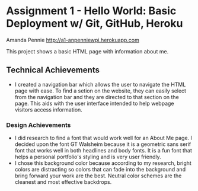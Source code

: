 Assignment 1 - Hello World: Basic Deployment w/ Git, GitHub, Heroku  
===

Amanda Pennie 
http://a1-anpenniewpi.herokuapp.com

This project shows a basic HTML page with information about me. 

## Technical Achievements
- I created a navigation bar which allows the user to navigate the HTML page with ease. To find a setion on the website, they can easily select from the navigation bar and they are directed to that section on the page. This aids with the user interface intended to help webpage visitors access information.

### Design Achievements
- I did research to find a font that would work well for an About Me page. I decided upon the font GT Walsheim because it is a geometric sans serif font that works well in both headlines and body fonts. It is a fun font that helps a personal portfolio's styling and is very user friendly. 
- I chose this background color because according to my research, bright colors are distracting so colors that can fade into the background and bring forward your work are the best. Neutral color schemes are the cleanest and most effective backdrops. 


